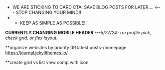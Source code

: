 - WE ARE STICKING TO CARD CTA, SAVE BLOG POSTS FOR LATER.... <--- STOP CHANGING YOUR MIND!!
- - KEEP AS SIMPLE AS POSSIBLE!!

**CURRENTLY:CHANGING MOBILE HEADER**
_---5/27/24- rm profile pick, check grid, or flex layout._

\*\*organize websites by priority 0R latest posts-/homepage
https://journal.jekyllthemes.io/

\*\*create grid vs list view comp with icon
